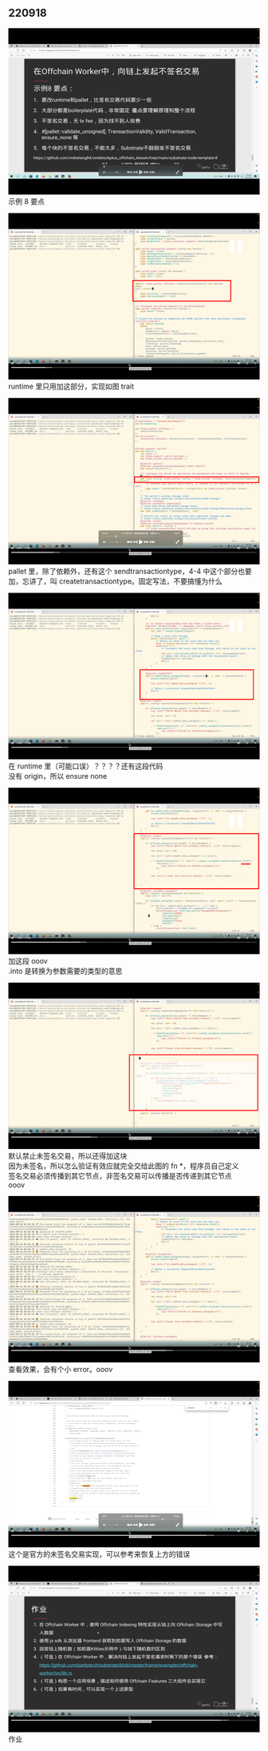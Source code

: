 ## 220918

<img src='./img/2022-09-18-18-27-15.png' height=333px></img>  
示例 8 要点

<img src='./img/2022-09-18-18-30-19.png' height=333px></img>  
runtime 里只用加这部分，实现如图 trait

<img src='./img/2022-09-18-18-45-24.png' height=333px></img>  
pallet 里，除了依赖外，还有这个 sendtransactiontype，4-4 中这个部分也要加，忘讲了，叫 createtransactiontype。固定写法，不要搞懂为什么

<img src='./img/2022-09-18-18-47-56.png' height=333px></img>  
在 runtime 里（可能口误）？？？？还有这段代码  
没有 origin，所以 ensure none

<img src='./img/2022-09-18-18-50-53.png' height=333px></img>  
加这段 ooov  
.into 是转换为参数需要的类型的意思

<img src='./img/2022-09-18-18-52-30.png' height=333px></img>  
默认禁止未签名交易，所以还得加这块  
因为未签名，所以怎么验证有效应就完全交给此图的 fn \*，程序员自己定义  
签名交易必须传播到其它节点，非签名交易可以传播是否传递到其它节点  
ooov

<img src='./img/2022-09-18-19-11-27.png' height=333px></img>  
查看效果，会有个小 error。ooov

<img src='./img/2022-09-18-19-14-21.png' height=333px></img>  
这个是官方的未签名交易实现，可以参考来恢复上方的错误

<img src='./img/2022-09-18-19-16-04.png' height=333px></img>  
作业
